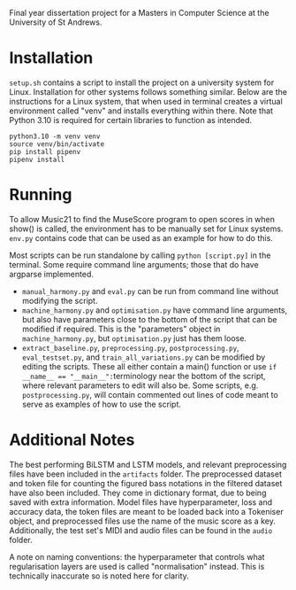 Final year dissertation project for a Masters in Computer Science at the University of St Andrews.

# Installation
`setup.sh` contains a script to install the project on a university system for Linux. Installation for other systems follows something similar. Below are the instructions for a Linux system, that when used in terminal creates a virtual environment called "venv" and installs everything within there. Note that Python 3.10 is required for certain libraries to function as intended.

```
python3.10 -m venv venv
source venv/bin/activate
pip install pipenv
pipenv install
```

# Running
To allow Music21 to find the MuseScore program to open scores in when show() is called, the environment has to be manually set for Linux systems. `env.py` contains code that can be used as an example for how to do this.

Most scripts can be run standalone by calling `python [script.py]` in the terminal. Some require command line arguments; those that do have argparse implemented.
* `manual_harmony.py` and `eval.py` can be run from command line without modifying the script.
* `machine_harmony.py` and `optimisation.py` have command line arguments, but also have parameters close to the bottom of the script that can be modified if required. This is the "parameters" object in `machine_harmony.py`, but `optimisation.py` just has them loose.
* `extract_baseline.py`, `preprocessing.py`, `postprocessing.py`, `eval_testset.py`, and `train_all_variations.py` can be modified by editing the scripts. These all either contain a main() function or use `if __name__ == "__main__":`terminology near the bottom of the script, where relevant parameters to edit will also be. Some scripts, e.g. `postprocessing.py`, will contain commented out lines of code meant to serve as examples of how to use the script.


# Additional Notes
The best performing BiLSTM and LSTM models, and relevant preprocessing files have been included in the `artifacts` folder. The preprocessed dataset and token file for counting the figured bass notations in the filtered dataset have also been included. They come in dictionary format, due to being saved with extra information. Model files have hyperparameter, loss and accuracy data, the token files are meant to be loaded back into a Tokeniser object, and preprocessed files use the name of the music score as a key. Additionally, the test set's MIDI and audio files can be found in the `audio` folder. 

A note on naming conventions: the hyperparameter that controls what regularisation layers are used is called "normalisation" instead. This is technically inaccurate so is noted here for clarity.